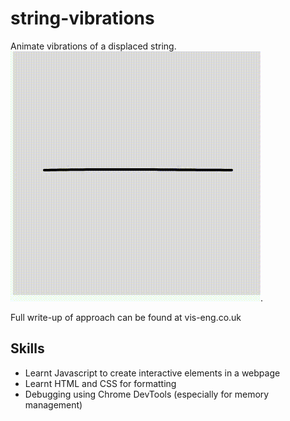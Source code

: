 # string-vibrations
Animate vibrations of a displaced string.  
![Vibration Animation](https://github.com/TobyBoyne/string-vibrations/blob/master/vibrationGif.gif).

Full write-up of approach can be found at vis-eng.co.uk

## Skills
- Learnt Javascript to create interactive elements in a webpage
- Learnt HTML and CSS for formatting
- Debugging using Chrome DevTools (especially for memory management)
